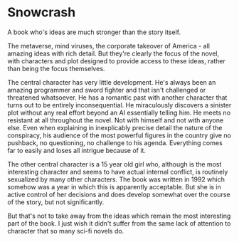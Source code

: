 # Snowcrash
A book who's ideas are much stronger than the story itself.

The metaverse, mind viruses, the corporate takeover of America - all amazing ideas with rich detail. But they're clearly the focus of the novel, with characters and plot designed to provide access to these ideas, rather than being the focus themselves.

The central character has very little development. He's always been an amazing programmer and sword fighter and that isn't challenged or threatened whatsoever. He has a romantic past with another character that turns out to be entirely inconsequential. He miraculously discovers a sinister plot without any real effort beyond an AI essentially telling him. He meets no resistant at all throughout the novel. Not with himself and not with anyone else. Even when explaining in inexplicably precise detail the nature of the conspiracy, his audience of the most powerful figures in the country give no pushback, no questioning, no challenge to his agenda. Everything comes far to easily and loses all intrigue because of it.

The other central character is a 15 year old girl who, although is the most interesting character and seems to have actual internal conflict, is routinely sexualized by many other characters. The book was written in 1992 which somehow was a year in which this is apparently acceptable. But she is in active control of her decisions and does develop somewhat over the course of the story, but not significantly.

But that's not to take away from the ideas which remain the most interesting part of the book. I just wish it didn't suffer from the same lack of attention to character that so many sci-fi novels do.
